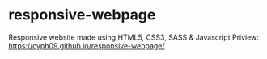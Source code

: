 # responsive-webpage
Responsive website made using HTML5, CSS3, SASS &amp; Javascript
Priview: https://cyph09.github.io/responsive-webpage/
